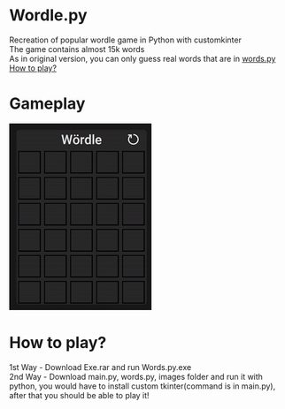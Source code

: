 # Wordle.py
 Recreation of popular wordle game in Python with customkinter  
 The game contains almost 15k words  
 As in original version, you can only guess real words that are in [words.py](https://github.com/Aleks-Zielinski/Wordle.py/blob/main/words.py "words.py")  
 [How to play?](https://github.com/Aleks-Zielinski/Wordle.py#how-to-play "#How to play?")  
# Gameplay
![alt text](https://github.com/Aleks-Zielinski/Wordle.py/blob/main/assetsForReadme/gameplay.gif "Gameplay")       
# How to play?
1st Way - Download Exe.rar and run Words.py.exe  
2nd Way - Download main.py, words.py, images folder and run it with python, you would have to install custom tkinter(command is in main.py), after that you should be able to play it!